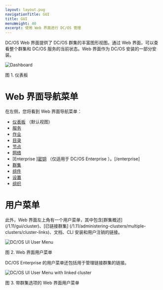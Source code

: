 ```yaml
---
layout: layout.pug
navigationTitle: GUI
title: GUI
menuWeight: 40
excerpt: 使用 Web 界面进行 DC/OS 管理
---
```


DC/OS Web 界面提供了 DC/OS 群集的丰富图形视图。通过 Web 界面，可以查看整个群集和 DC/OS 服务的当前状态。Web 界面作为 DC/OS 安装的一部分安装。

![Dashboard](/cn/1.11/img/dashboard-ee.png)

图 1. 仪表板

# Web 界面导航菜单
在左侧，您将看到 Web 界面导航菜单：
- [仪表板](/cn/1.11/gui/dashboard/) （默认视图）
- [服务](/cn/1.11/gui/services/)
- [作业](/cn/1.11/gui/jobs/)
- [目录](/cn/1.11/gui/catalog/)
- [节点](/cn/1.11/gui/nodes/)
- [网络](/cn/1.11/gui/networking/)
- [Enterprise ][密钥](/cn/1.11/gui/secrets/) （仅适用于 DC/OS Enterprise ）。[/enterprise]
- [群集](/cn/1.11/gui/cluster/)
- [组件](/cn/1.11/gui/components/)
- [设置](/cn/1.11/gui/settings/)
- [组织](/cn/1.11/gui/organization/)

# 用户菜单

此外，Web 界面左上角有一个用户菜单，其中包含[群集概述] (/1.11/gui/cluster)、[已链接群集] (/1.11/administering-clusters/multiple-clusters/cluster-links)、文档、CLI 安装和用户注销的链接。

![DC/OS UI User Menu](/cn/1.11/img/ui-user-menu.png)

图 2. Web 界面用户菜单

DC/OS Enterprise 的用户菜单还包括用于管理链接群集的链接。

![DC/OS UI User Menu with linked cluster ](/cn/1.11/img/switch-cluster.png)

图 3. 带群集选项的 Web 界面用户菜单

